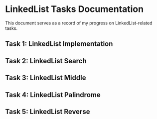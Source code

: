 # LinkedList Tasks Documentation

This document serves as a record of my progress on LinkedList-related tasks.

## Task 1: LinkedList Implementation
## Task 2: LinkedList Search
## Task 3: LinkedList Middle
## Task 4: LinkedList Palindrome
## Task 5: LinkedList Reverse
